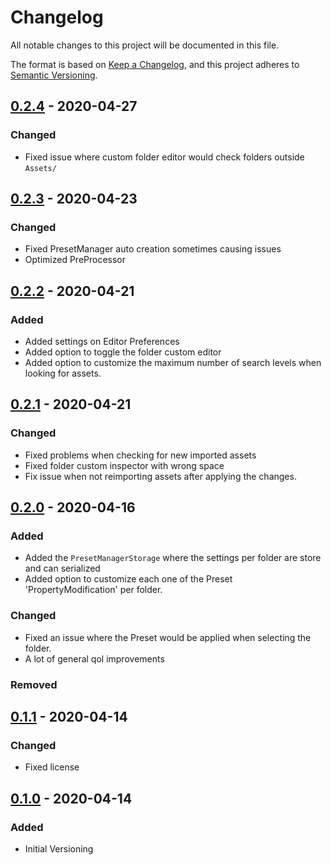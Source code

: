 # Changelog
All notable changes to this project will be documented in this file.

The format is based on [Keep a Changelog](https://keepachangelog.com/en/1.0.0/),
and this project adheres to [Semantic Versioning](https://semver.org/spec/v2.0.0.html).


## [0.2.4] - 2020-04-27
### Changed
- Fixed issue where custom folder editor would check folders outside `Assets/`

## [0.2.3] - 2020-04-23
### Changed
- Fixed PresetManager auto creation sometimes causing issues
- Optimized PreProcessor

## [0.2.2] - 2020-04-21
### Added
- Added settings on Editor Preferences
- Added option to toggle the folder custom editor
- Added option to customize the maximum number of search levels when looking for assets.

## [0.2.1] - 2020-04-21
### Changed
- Fixed problems when checking for new imported assets
- Fixed folder custom inspector with wrong space
- Fix issue when not reimporting assets after applying the changes.

## [0.2.0] - 2020-04-16
### Added
- Added the `PresetManagerStorage` where the settings per folder are store and can serialized
- Added option to customize each one of the Preset 'PropertyModification' per folder.

### Changed
- Fixed an issue where the Preset would be applied when selecting the folder.
- A lot of general qol improvements

### Removed

## [0.1.1] - 2020-04-14
### Changed
- Fixed license

## [0.1.0] - 2020-04-14
### Added
- Initial Versioning

[0.2.4]: https://github.com/badawe/PresetManager/releases/tag/v0.2.4
[0.2.3]: https://github.com/badawe/PresetManager/releases/tag/v0.2.3
[0.2.2]: https://github.com/badawe/PresetManager/releases/tag/v0.2.2
[0.2.1]: https://github.com/badawe/PresetManager/releases/tag/v0.2.1
[0.2.0]: https://github.com/badawe/PresetManager/releases/tag/v0.2.0
[0.1.1]: https://github.com/badawe/PresetManager/releases/tag/v0.1.1
[0.1.0]: https://github.com/badawe/PresetManager/releases/tag/v0.1.0
